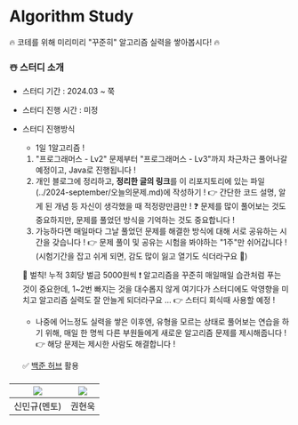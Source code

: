 # Algorithm Study

🔥 코테를 위해 미리미리 "꾸준히" 알고리즘 실력을 쌓아봅시다! 🔥

### ☃️ 스터디 소개
* 스터디 기간 : 2024.03 ~ 쭉

* 스터디 진행 시간 : 미정

* 스터디 진행방식
  * 1일 1알고리즘 !

  1. "프로그래머스 - Lv2" 문제부터 "프로그래머스 - Lv3"까지 차근차근 풀어나갈 예정이고, Java로 진행됩니다 !
  2. 개인 블로그에 정리하고, **정리한 글의 링크**를 이 리포지토리에 있는 파일(../2024-september/오늘의문제.md)에 작성하기 !
     👉 간단한 코드 설명, 알게 된 개념 등 자신이 생각했을 때 적정량만큼만 !
     ❓ 문제를 많이 풀어보는 것도 중요하지만, 문제를 풀었던 방식을 기억하는 것도 중요합니다 !
  3. 가능하다면 매일마다 그날 풀었던 문제를 해결한 방식에 대해 서로 공유하는 시간을 갖습니다 !
     👉 문제 풀이 및 공유는 시험을 봐야하는 "1주"만 쉬어갑니다 ! (시험기간을 잡고 쉬게 되면, 감도 많이 잃고 열기도 식더라구요 🥲)

  📣 벌칙! 누적 3회당 벌금 5000원씩 ❗
  알고리즘을 꾸준히 매일매일 습관처럼 푸는 것이 중요한데,
  1~2번 빠지는 것을 대수롭지 않게 여기다가 스터디에도 악영향을 미치고 알고리즘 실력도 잘 안늘게 되더라구요 ...
  👉 스터디 회식때 사용할 예정 !
  
  * 나중에 어느정도 실력을 쌓은 이후엔, 유형을 모르는 상태로 풀어보는 연습을 하기 위해,
    매일 한 명씩 다른 부원들에게 새로운 알고리즘 문제를 제시해줍니다 ! <br>
  👉 해당 문제는 제시한 사람도 해결합니다 ! <br>
  
  ✅ [백준 허브](https://chromewebstore.google.com/detail/%EB%B0%B1%EC%A4%80%ED%97%88%EB%B8%8Cbaekjoonhub/ccammcjdkpgjmcpijpahlehmapgmphmk?hl=ko) 활용

### 
| [<img src="https://github.com/UykM.png">](https://github.com/UykM) | [<img src="https://github.com/woogie01.png">](https://github.com/woogie01) |
|:---:|:---:
신민규(멘토)|권현욱|
